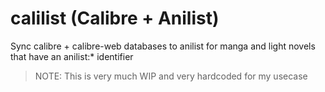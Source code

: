 # calilist (Calibre + Anilist)

Sync calibre + calibre-web databases to anilist for manga and light novels that have an anilist:* identifier

> NOTE: This is very much WIP and very hardcoded for my usecase
